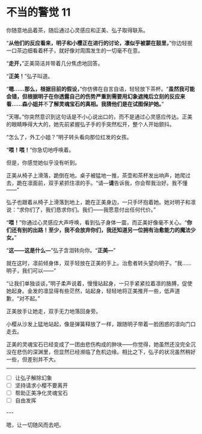 # 不当的警觉 11

你随意地品着茶，随后通过心灵感应和正美、弘子取得联系。

“**从他们的反应看来，明子和小樱正在进行的讨论，凛似乎被蒙在鼓里，**”你边轻抿一口茶边细看着杯子，就好像对周围发生的一切毫不在意。

“**走开，**”正美简洁并带着几分焦虑地回答。

“**正美！**”弘子叫道。

“**嗯……那么，根据目前的假设，**”你仿佛在自言自语，轻轻放下茶杯。“**虽然我可能会错，但根据明子在你透露自己的伤势严重到需要用幻象遮掩后立刻的反应来看……森小姐并**不**了解灵魂宝石的真相。我猜他们是在试图保护她。**”

“天哪。”你突然意识到这句话是不小心说出口的，而不是通过心灵感应传达。正美的眼睛睁得大大的，她先前紧握弘子手的手突然松开，整个人开始颤抖。

“怎么了，外工小姐？”明子转头看向那位红发的女孩。

“**喂！喂！**”你急切地呼唤着。

但是，你感觉她似乎没有听到。

正美从椅子上滑落，跪倒在地。桌子被猛地一推，茶壶和茶杯发出响声，她爬过去，跪在凛面前，双手紧抓住凛的手。“请—**请**告诉我，你会帮我治好。我不懂——”

弘子也跟着从椅子上滑落到地上，跪在正美身边，一只手环抱着她。她对明子和凛说：“求你们了，我们恳求你们。我们——我愿意付出任何代价。”

“**喂！**”你通过心灵感应大声呼唤，看到弘子身体一震，而正美好像毫不关心。“**你们还有别的出路！至少，**我不会放弃你们**，我还知道另一位拥有治愈能力的魔法少女。**”

“**这——这是什么—**”弘子含泪转向你。“**正美—**”

就在这时，凛前倾身体，双手轻放在正美的手上。治愈者转头望向明子。“我……明子，我们可以——”

“让我们单独谈谈，”明子柔声说着，慢慢站起身，一只手紧紧拉着凛的胳膊，促使她起身。金发的凛显得有些茫然，站起身，轻轻地将正美推开一些，低声道歉，“对不起。”

正美放手让她走，双手无力地落回身旁。

小樱从沙发上猛地站起，像是弹簧释放了一样，跟随明子带着一脸困惑的凛向门口走去。

正美的灵魂宝石已经变成了一团由悲伤构成的肿块——你觉得，她虽然还没完全沉没在悲伤的深渊里，但显然已经濒临了危机边缘。相比之下，弘子的状况虽然稍好一些，但差别并不大。

---

- [ ] 让弘子解除幻象
- [ ] 坚持请求小樱不要离开
- [ ] 帮助正美净化灵魂宝石
- [ ] 自由发挥

---​

嗯，让一切随风而去吧。
